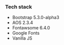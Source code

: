 ### Tech stack
- Bootstrap 5.3.0-alpha3
- AOS 2.3.4
- Fontawsome 6.4.0
- Google Fonts
- Vanilla JS

